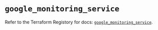 # `google_monitoring_service`

Refer to the Terraform Registory for docs: [`google_monitoring_service`](https://registry.terraform.io/providers/hashicorp/google-beta/4.79.0/docs/resources/google_monitoring_service).
